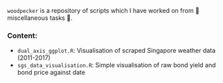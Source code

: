 `woodpecker` is a repository of scripts which I have worked on from :fallen_leaf: miscellaneous tasks :fallen_leaf:.

### Content:
* `dual_axis_ggplot.R`: Visualisation of scraped Singapore weather data (2011-2017)
* `sgs_data_visualisation.R`: Simple visualisation of raw bond yield and bond price against date
